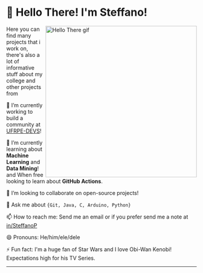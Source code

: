 # 👋 Hello There! I'm Steffano!
<img src="./img/hello-there.gif" min-width="400px" max-width="400px" width="400px" align="right" alt="Hello There gif"> 

Here you can find many projects that i work on, there's also a lot of informative stuff about my college and other projects from

🔭 I’m currently working to build a community at [UFRPE-DEVS](https://github.com/ufrpe-devs/comunidade)!

🌱 I’m currently learning about **Machine Learning** and **Data Mining**! and When free looking to learn about **GitHub Actions**.

👯 I’m looking to collaborate on open-source projects!

💬 Ask me about `{Git, Java, C, Arduino, Python}`

📫 How to reach me: Send me an email or if you prefer send me a note at [in/SteffanoP](https://www.linkedin.com/in/steffanop/)

😄 Pronouns: He/him/ele/dele

⚡ Fun fact: I'm a huge fan of Star Wars and I love Obi-Wan Kenobi! Expectations high for his TV Series.

---
